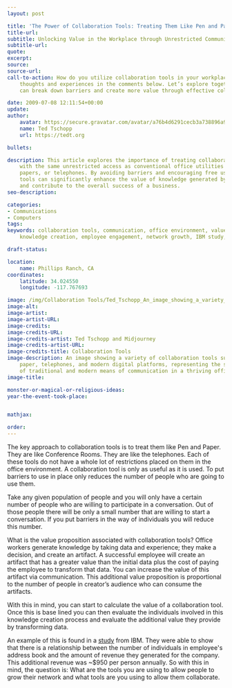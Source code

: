```yaml
---
layout: post

title: 'The Power of Collaboration Tools: Treating Them Like Pen and Paper'
title-url:
subtitle: Unlocking Value in the Workplace through Unrestricted Communication
subtitle-url:
quote:
excerpt:
source:
source-url:
call-to-action: How do you utilize collaboration tools in your workplace? Share your
    thoughts and experiences in the comments below. Let’s explore together how we
    can break down barriers and create more value through effective collaboration.

date: 2009-07-08 12:11:54+00:00
update:
author:
    avatar: https://secure.gravatar.com/avatar/a76b4d6291cecb3a738896a971bfb903?s=512&d=mp&r=g
    name: Ted Tschopp
    url: https://tedt.org

bullets:

description: This article explores the importance of treating collaboration tools
    with the same unrestricted access as conventional office utilities like pens,
    papers, or telephones. By avoiding barriers and encouraging free use, collaboration
    tools can significantly enhance the value of knowledge generated by employees
    and contribute to the overall success of a business.
seo-description:

categories:
- Communications
- Computers
tags:
keywords: collaboration tools, communication, office environment, value proposition,
    knowledge creation, employee engagement, network growth, IBM study, revenue generation

draft-status:

location:
    name: Phillips Ranch, CA
coordinates:
    latitude: 34.024550
    longitude: -117.767693

image: /img/Collaboration Tools/Ted_Tschopp_An_image_showing_a_variety_of_collaboration_tools_s.jpg
image-alt:
image-artist:
image-artist-URL:
image-credits:
image-credits-URL:
image-credits-artist: Ted Tschopp and Midjourney
image-credits-artist-URL:
image-credits-title: Collaboration Tools
image-description: An image showing a variety of collaboration tools such as pens,
    paper, telephones, and modern digital platforms, representing the seamless integration
    of traditional and modern means of communication in a thriving office environment.
image-title:

monster-or-magical-or-religious-ideas:
year-the-event-took-place:


mathjax:

order:
---
```

The key approach to collaboration tools is to treat them like Pen and Paper. They are like Conference Rooms. They are like the telephones. Each of these tools do not have a whole lot of restrictions placed on them in the office environment. A collaboration tool is only as useful as it is used. To put barriers to use in place only reduces the number of people who are going to use them.

Take any given population of people and you will only have a certain number of people who are willing to participate in a conversation. Out of those people there will be only a small number that are willing to start a conversation. If you put barriers in the way of individuals you will reduce this number.

What is the value proposition associated with collaboration tools? Office workers generate knowledge by taking data and experience; they make a decision, and create an artifact. A successful employee will create an artifact that has a greater value than the initial data plus the cost of paying the employee to transform that data. You can increase the value of this artifact via communication. This additional value proposition is proportional to the number of people in creator’s audience who can consume the artifacts.

With this in mind, you can start to calculate the value of a collaboration tool. Once this is base lined you can then evaluate the individuals involved in this knowledge creation process and evaluate the additional value they provide by transforming data.

An example of this is found in a <a href="http://smallblue.research.ibm.com/projects/snvalue/" target="_blank">study</a> from IBM. They were able to show that there is a relationship between the number of individuals in employee's address book and the amount of revenue they generated for the company. This additional revenue was ~$950 per person annually. So with this in mind, the question is: What are the tools you are using to allow people to grow their network and what tools are you using to allow them collaborate.